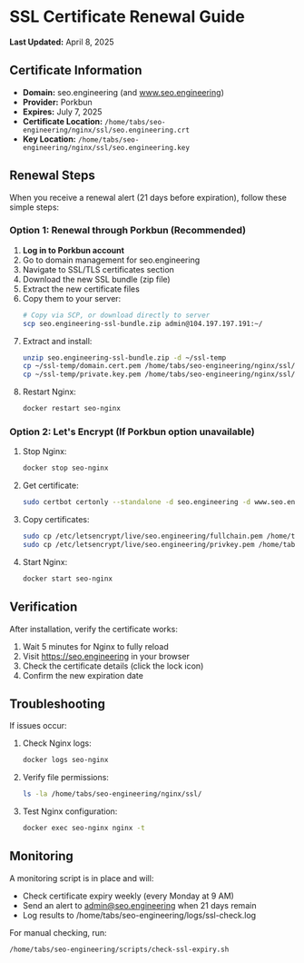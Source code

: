 # SSL Certificate Renewal Guide
**Last Updated:** April 8, 2025

## Certificate Information

- **Domain:** seo.engineering (and www.seo.engineering)
- **Provider:** Porkbun
- **Expires:** July 7, 2025
- **Certificate Location:** `/home/tabs/seo-engineering/nginx/ssl/seo.engineering.crt`
- **Key Location:** `/home/tabs/seo-engineering/nginx/ssl/seo.engineering.key`

## Renewal Steps

When you receive a renewal alert (21 days before expiration), follow these simple steps:

### Option 1: Renewal through Porkbun (Recommended)

1. **Log in to Porkbun account**
2. Go to domain management for seo.engineering
3. Navigate to SSL/TLS certificates section
4. Download the new SSL bundle (zip file)
5. Extract the new certificate files
6. Copy them to your server:
   ```bash
   # Copy via SCP, or download directly to server
   scp seo.engineering-ssl-bundle.zip admin@104.197.197.191:~/
   ```
7. Extract and install:
   ```bash
   unzip seo.engineering-ssl-bundle.zip -d ~/ssl-temp
   cp ~/ssl-temp/domain.cert.pem /home/tabs/seo-engineering/nginx/ssl/seo.engineering.crt
   cp ~/ssl-temp/private.key.pem /home/tabs/seo-engineering/nginx/ssl/seo.engineering.key
   ```
8. Restart Nginx:
   ```bash
   docker restart seo-nginx
   ```

### Option 2: Let's Encrypt (If Porkbun option unavailable)

1. Stop Nginx:
   ```bash
   docker stop seo-nginx
   ```
2. Get certificate:
   ```bash
   sudo certbot certonly --standalone -d seo.engineering -d www.seo.engineering
   ```
3. Copy certificates:
   ```bash
   sudo cp /etc/letsencrypt/live/seo.engineering/fullchain.pem /home/tabs/seo-engineering/nginx/ssl/seo.engineering.crt
   sudo cp /etc/letsencrypt/live/seo.engineering/privkey.pem /home/tabs/seo-engineering/nginx/ssl/seo.engineering.key
   ```
4. Start Nginx:
   ```bash
   docker start seo-nginx
   ```

## Verification

After installation, verify the certificate works:

1. Wait 5 minutes for Nginx to fully reload
2. Visit https://seo.engineering in your browser
3. Check the certificate details (click the lock icon)
4. Confirm the new expiration date

## Troubleshooting

If issues occur:

1. Check Nginx logs:
   ```bash
   docker logs seo-nginx
   ```
2. Verify file permissions:
   ```bash
   ls -la /home/tabs/seo-engineering/nginx/ssl/
   ```
3. Test Nginx configuration:
   ```bash
   docker exec seo-nginx nginx -t
   ```

## Monitoring

A monitoring script is in place and will:
- Check certificate expiry weekly (every Monday at 9 AM)
- Send an alert to admin@seo.engineering when 21 days remain
- Log results to /home/tabs/seo-engineering/logs/ssl-check.log

For manual checking, run:
```bash
/home/tabs/seo-engineering/scripts/check-ssl-expiry.sh
```
